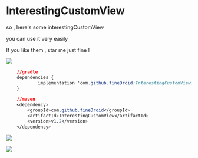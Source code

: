 # InterestingCustomView

so , here's some interestingCustomView

you can use it very easily

If you like them , star me just fine !


[![](https://jitpack.io/v/fineDroid/InterestingCustomView.svg)](https://jitpack.io/#fineDroid/InterestingCustomView)


```css
	//gradle
	dependencies {
	        implementation 'com.github.fineDroid:InterestingCustomView:v1.2'
	}
	
	//maven
	<dependency>
	    <groupId>com.github.fineDroid</groupId>
	    <artifactId>InterestingCustomView</artifactId>
	    <version>v1.2</version>
	</dependency>

```


![](https://github.com/leisurelyzhang/MyImageResources/blob/master/device-2018-10-26-163105.png?raw=true)



![](https://github.com/leisurelyzhang/MyImageResources/blob/master/device-2018-10-26-163006.png?raw=true)

